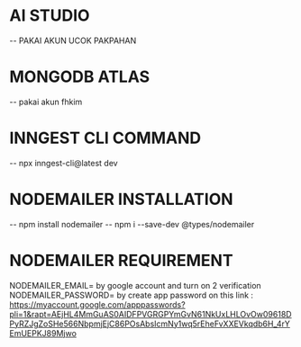# AI STUDIO
-- PAKAI AKUN UCOK PAKPAHAN
# MONGODB ATLAS 
-- pakai akun fhkim

# INNGEST CLI COMMAND 
-- npx inngest-cli@latest dev

# NODEMAILER INSTALLATION 
-- npm install nodemailer
-- npm i --save-dev @types/nodemailer
# NODEMAILER REQUIREMENT
NODEMAILER_EMAIL=   by google account and turn on 2 verification
NODEMAILER_PASSWORD=    by create app password on this link : https://myaccount.google.com/apppasswords?pli=1&rapt=AEjHL4MmGuAS0AIDFPVGRGPYmGvN61NkUxLHLOvOw09618DPyRZJgZoSHe566NbpmjEjC86POsAbsIcmNy1wq5rEheFvXXEVkqdb6H_4rYEmUEPKJ89Mjwo
